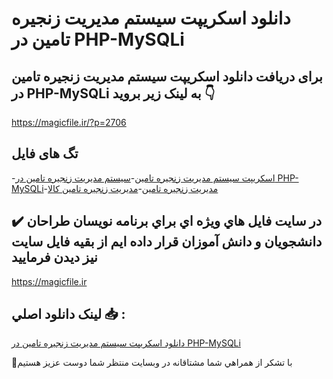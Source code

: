 # دانلود اسکریپت سیستم مدیریت زنجیره تامین در PHP-MySQLi

## برای دریافت دانلود اسکریپت سیستم مدیریت زنجیره تامین در PHP-MySQLi به لینک زیر بروید 👇

https://magicfile.ir/?p=2706

## تگ های فایل

-[اسکریپت سیستم مدیریت زنجیره تامین](https://magicfile.ir/product/%d8%a7%d8%b3%da%a9%d8%b1%db%8c%d9%be%d8%aa-%d8%b3%db%8c%d8%b3%d8%aa%d9%85-%d9%85%d8%af%db%8c%d8%b1%db%8c%d8%aa-%d8%b2%d9%86%d8%ac%db%8c%d8%b1%d9%87-%d8%aa%d8%a7%d9%85%db%8c%d9%86-%d8%af%d8%b1-php-mysqli/)-[سیستم مدیریت زنجیره تامین در PHP-MySQLi](https://magicfile.ir/product/%d8%a7%d8%b3%da%a9%d8%b1%db%8c%d9%be%d8%aa-%d8%b3%db%8c%d8%b3%d8%aa%d9%85-%d9%85%d8%af%db%8c%d8%b1%db%8c%d8%aa-%d8%b2%d9%86%d8%ac%db%8c%d8%b1%d9%87-%d8%aa%d8%a7%d9%85%db%8c%d9%86-%d8%af%d8%b1-php-mysqli/)-[مدیریت زنجیره تامین](https://magicfile.ir/product/%d8%a7%d8%b3%da%a9%d8%b1%db%8c%d9%be%d8%aa-%d8%b3%db%8c%d8%b3%d8%aa%d9%85-%d9%85%d8%af%db%8c%d8%b1%db%8c%d8%aa-%d8%b2%d9%86%d8%ac%db%8c%d8%b1%d9%87-%d8%aa%d8%a7%d9%85%db%8c%d9%86-%d8%af%d8%b1-php-mysqli/)-[مدیریت زنجیره تامین کالا](https://magicfile.ir/product/%d8%a7%d8%b3%da%a9%d8%b1%db%8c%d9%be%d8%aa-%d8%b3%db%8c%d8%b3%d8%aa%d9%85-%d9%85%d8%af%db%8c%d8%b1%db%8c%d8%aa-%d8%b2%d9%86%d8%ac%db%8c%d8%b1%d9%87-%d8%aa%d8%a7%d9%85%db%8c%d9%86-%d8%af%d8%b1-php-mysqli/)

## ✔️ در سايت فايل هاي ويژه اي براي برنامه نويسان طراحان دانشجويان و دانش آموزان قرار داده ايم از بقيه فايل سايت نيز ديدن فرماييد

https://magicfile.ir


## لينک دانلود اصلي 📥 :

[دانلود اسکریپت سیستم مدیریت زنجیره تامین در PHP-MySQLi](https://magicfile.ir/product/%d8%a7%d8%b3%da%a9%d8%b1%db%8c%d9%be%d8%aa-%d8%b3%db%8c%d8%b3%d8%aa%d9%85-%d9%85%d8%af%db%8c%d8%b1%db%8c%d8%aa-%d8%b2%d9%86%d8%ac%db%8c%d8%b1%d9%87-%d8%aa%d8%a7%d9%85%db%8c%d9%86-%d8%af%d8%b1-php-mysqli/) 


🙏با تشکر از همراهي شما مشتاقانه در وبسایت منتظر شما دوست عزیز هستیم

